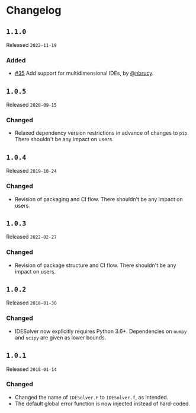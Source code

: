 # Changelog

## `1.1.0`

Released `2022-11-19`

### Added

- [#35](https://github.com/JoshKarpel/idesolver/pull/35](https://github.com/nbrucy)) Add support for multidimensional IDEs, by [@nbrucy](https://github.com/nbrucy).

## `1.0.5`

Released `2020-09-15`

### Changed

- Relaxed dependency version restrictions in advance of changes to `pip`.
  There shouldn't be any impact on users.

## `1.0.4`

Released `2019-10-24`

### Changed

- Revision of packaging and CI flow. There shouldn't be any impact on users.

## `1.0.3`

Released `2022-02-27`

### Changed

- Revision of package structure and CI flow. There shouldn't be any impact on users.

## `1.0.2`

Released `2018-01-30`

### Changed

- IDESolver now explicitly requires Python 3.6+. Dependencies on `numpy` and `scipy` are given as lower bounds.

## `1.0.1`

Released `2018-01-14`

### Changed

- Changed the name of `IDESolver.F` to `IDESolver.f`, as intended.
- The default global error function is now injected instead of hard-coded.
